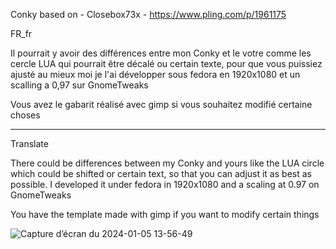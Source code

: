 Conky based on - Closebox73x - https://www.pling.com/p/1961175

FR_fr

Il pourrait y avoir des différences entre mon Conky et le votre comme les cercle LUA qui pourrait être décalé ou certain texte, pour que vous puissiez ajusté au mieux moi je l'ai développer sous fedora en 1920x1080 et un scalling a 0,97 sur GnomeTweaks 

Vous avez le gabarit réalisé avec gimp si vous souhaitez modifié certaine choses 

__________________________

Translate

There could be differences between my Conky and yours like the LUA circle which could be shifted or certain text, so that you can adjust it as best as possible. I developed it under fedora in 1920x1080 and a scaling at 0.97 on GnomeTweaks

You have the template made with gimp if you want to modify certain things


![Capture d’écran du 2024-01-05 13-56-49](https://github.com/neecride/GreatPanel/assets/8920228/3780cbe1-e426-4c71-8710-85ebefbf39e7)
